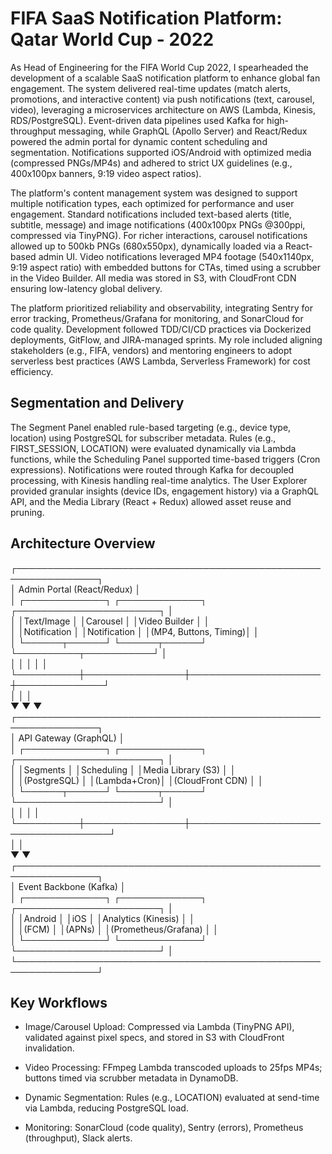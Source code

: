 # FIFA SaaS Notification Platform: Qatar World Cup - 2022

As Head of Engineering for the FIFA World Cup 2022, I spearheaded the development of a scalable SaaS notification platform to enhance global fan engagement. The system delivered real-time updates (match alerts, promotions, and interactive content) via push notifications (text, carousel, video), leveraging a microservices architecture on AWS (Lambda, Kinesis, RDS/PostgreSQL). Event-driven data pipelines used Kafka for high-throughput messaging, while GraphQL (Apollo Server) and React/Redux powered the admin portal for dynamic content scheduling and segmentation. Notifications supported iOS/Android with optimized media (compressed PNGs/MP4s) and adhered to strict UX guidelines (e.g., 400x100px banners, 9:19 video aspect ratios).

The platform's content management system was designed to support multiple notification types, each optimized for performance and user engagement. Standard notifications included text-based alerts (title, subtitle, message) and image notifications (400x100px PNGs @300ppi, compressed via TinyPNG). For richer interactions, carousel notifications allowed up to 500kb PNGs (680x550px), dynamically loaded via a React-based admin UI. Video notifications leveraged MP4 footage (540x1140px, 9:19 aspect ratio) with embedded buttons for CTAs, timed using a scrubber in the Video Builder. All media was stored in S3, with CloudFront CDN ensuring low-latency global delivery.

The platform prioritized reliability and observability, integrating Sentry for error tracking, Prometheus/Grafana for monitoring, and SonarCloud for code quality. Development followed TDD/CI/CD practices via Dockerized deployments, GitFlow, and JIRA-managed sprints. My role included aligning stakeholders (e.g., FIFA, vendors) and mentoring engineers to adopt serverless best practices (AWS Lambda, Serverless Framework) for cost efficiency.

## Segmentation and Delivery
The Segment Panel enabled rule-based targeting (e.g., device type, location) using PostgreSQL for subscriber metadata. Rules (e.g., FIRST_SESSION, LOCATION) were evaluated dynamically via Lambda functions, while the Scheduling Panel supported time-based triggers (Cron expressions). Notifications were routed through Kafka for decoupled processing, with Kinesis handling real-time analytics. The User Explorer provided granular insights (device IDs, engagement history) via a GraphQL API, and the Media Library (React + Redux) allowed asset reuse and pruning.

## Architecture Overview

┌───────────────────────────────────────────────────────────────┐  
│                        Admin Portal (React/Redux)              │  
│   ┌─────────────┐  ┌─────────────┐  ┌───────────────────────┐  │  
│   │Text/Image   │  │Carousel     │  │Video Builder         │  │  
│   │Notification │  │Notification │  │(MP4, Buttons, Timing)│  │  
│   └──────┬──────┘  └──────┬──────┘  └──────────┬───────────┘  │  
│          │                │                     │              │  
└──────────┼────────────────┼─────────────────────┼──────────────┘  
           │                │                     │  
           ▼                ▼                     ▼  
┌───────────────────────────────────────────────────────────────┐  
│                     API Gateway (GraphQL)                     │  
│   ┌─────────────┐  ┌─────────────┐  ┌───────────────────────┐  │  
│   │Segments     │  │Scheduling   │  │Media Library (S3)    │  │  
│   │(PostgreSQL) │  │(Lambda+Cron)│  │(CloudFront CDN)      │  │  
│   └──────┬──────┘  └──────┬──────┘  └───────────────────────┘  │  
│          │                │                                     │  
└──────────┼────────────────┼─────────────────────────────────────┘  
           │                │  
           ▼                ▼  
┌───────────────────────────────────────────────────────────────┐  
│                     Event Backbone (Kafka)                    │  
│   ┌─────────────┐  ┌─────────────┐  ┌───────────────────────┐  │  
│   │Android      │  │iOS          │  │Analytics (Kinesis)   │  │  
│   │(FCM)        │  │(APNs)       │  │(Prometheus/Grafana)  │  │  
│   └─────────────┘  └─────────────┘  └───────────────────────┘  │  
└───────────────────────────────────────────────────────────────┘  


## Key Workflows

- Image/Carousel Upload: Compressed via Lambda (TinyPNG API), validated against pixel specs, and stored in S3 with CloudFront invalidation.

- Video Processing: FFmpeg Lambda transcoded uploads to 25fps MP4s; buttons timed via scrubber metadata in DynamoDB.

- Dynamic Segmentation: Rules (e.g., LOCATION) evaluated at send-time via Lambda, reducing PostgreSQL load.

- Monitoring: SonarCloud (code quality), Sentry (errors), Prometheus (throughput), Slack alerts.
